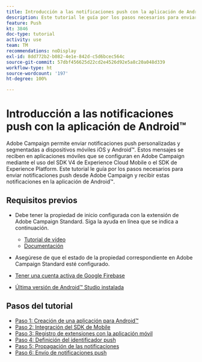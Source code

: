 ```yaml
---
title: Introducción a las notificaciones push con la aplicación de Android™
description: Este tutorial le guía por los pasos necesarios para enviar notificaciones push desde Adobe Campaign y recibir estas notificaciones en la aplicación de Android™.
feature: Push
kt: 3846
doc-type: tutorial
activity: use
team: TM
recommendations: noDisplay
exl-id: 8dd772b2-b082-4e1e-842d-c5d6bcec564c
source-git-commit: 57dbf456625d22cd2e4526d92e5a8c20a048d339
workflow-type: ht
source-wordcount: '197'
ht-degree: 100%

---
```


# Introducción a las notificaciones push con la aplicación de Android™

Adobe Campaign permite enviar notificaciones push personalizadas y segmentadas a dispositivos móviles iOS y Android™.
Estos mensajes se reciben en aplicaciones móviles que se configuran en Adobe Campaign mediante el uso del SDK V4 de Experience Cloud Mobile o el SDK de Experience Platform.
Este tutorial le guía por los pasos necesarios para enviar notificaciones push desde Adobe Campaign y recibir estas notificaciones en la aplicación de Android™.

## Requisitos previos

* Debe tener la propiedad de inicio configurada con la extensión de Adobe Campaign Standard. Siga la ayuda en línea que se indica a continuación.
   * [Tutorial de vídeo](https://video.tv.adobe.com/v/26224?quality=12)
   * [Documentación](https://experienceleague.adobe.com/docs/campaign-standard-learn/tutorials/communication-channels/mobile/configure-mobile-apps-using-aep-sdk.html?lang=es)

* Asegúrese de que el estado de la propiedad correspondiente en Adobe Campaign Standard esté configurado.
* [Tener una cuenta activa de Google Firebase](https://firebase.google.com)
* [Última versión de Android™ Studio instalada](https://developer.android.com/studio)

## Pasos del tutorial

* [Paso 1: Creación de una aplicación para Android™](/help/tutorial-push-notifications-android/create-android-app.md)
* [Paso 2: Integración del SDK de Mobile](/help/tutorial-push-notifications-android/integrating-with-mobile-sdk.md)
* [Paso 3: Registro de extensiones con la aplicación móvil](/help/tutorial-push-notifications-android/register-mobile-extensions.md)
* [Paso 4: Definición del identificador push](/help/tutorial-push-notifications-android/set-push-identifier.md)
* [Paso 5: Propagación de las notificaciones](/help/tutorial-push-notifications-android/propagate-notification.md)
* [Paso 6: Envío de notificaciones push](/help/tutorial-push-notifications-android/send-push-notification.md)
